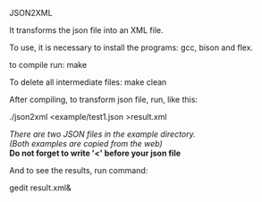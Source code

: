 JSON2XML

It transforms the json file into an XML file.

To use, it is necessary to install the programs: gcc, bison and flex.

to compile run:
make

To delete all intermediate files:
make clean

After compiling, to transform json file, run, like this:

./json2xml <example/test1.json >result.xml 

*There are two JSON files in the example directory.*  
*(Both examples are copied from the web)*  
**Do not forget to write '<' before your json file**  


And to see the results, run command:  

gedit result.xml&


